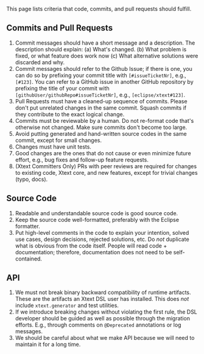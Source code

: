 This page lists criteria that code, commits, and pull requests should fulfill.

## Commits and Pull Requests
 1. Commit messages should have a short message and a description. The description should explain: (a) What's changed. (b) What problem is fixed, or what feature does work now (c) What alternative solutions were discarded and why.
 2. Commit messages should refer to the Github Issue; if there is one, you can do so by prefixing your commit title with `[#issueTicketNr]`, e.g., `[#123]`. You can refer to a GitHub issue in another GitHub repository by prefixing the title of your commit with `[githubUser/githubRepo#issueTicketNr]`, e.g., `[eclipse/xtext#123]`.
 3. Pull Requests must have a cleaned-up sequence of commits. Please don't put unrelated changes in the same commit. Squash commits if they contribute to the exact logical change.
 4. Commits must be reviewable by a human. Do not re-format code that's otherwise not changed. Make sure commits don't become too large.
 5. Avoid putting generated and hand-written source codes in the same commit, except for small changes.
 6. Changes must have unit tests.
 7. Good changes are the ones that do not cause or even minimize future effort, e.g., bug fixes and follow-up feature requests.
 8. (Xtext Committers Only) PRs with peer reviews are required for changes to existing code, Xtext core, and new features, except for trivial changes (typo, docs).

## Source Code
 1. Readable and understandable source code is good source code.
 2. Keep the source code well-formatted, preferably with the Eclipse formatter.
 3. Put high-level comments in the code to explain your intention, solved use cases, design decisions, rejected solutions, etc. Do *not* duplicate what is obvious from the code itself. People will read code + documentation; therefore, documentation does not need to be self-contained.

## API
 1. We must not break binary backward compatibility of runtime artifacts. These are the artifacts an Xtext DSL user has installed. This does *not* include `xtext.generator` and test utilities.
 2. If we introduce breaking changes without violating the first rule, the DSL developer should be guided as well as possible through the migration efforts. E.g., through comments on `@Deprecated` annotations or log messages.
 3. We should be careful about what we make API because we will need to maintain it for a long time.
